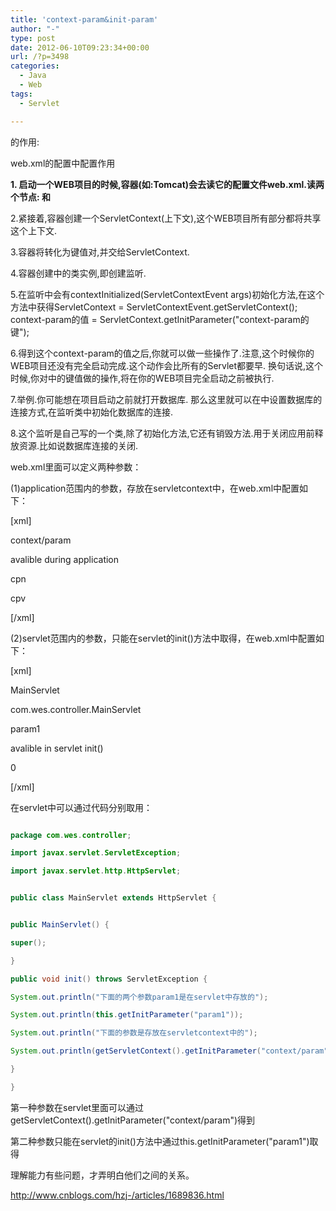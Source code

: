 ```yaml
---
title: 'context-param&init-param'
author: "-"
type: post
date: 2012-06-10T09:23:34+00:00
url: /?p=3498
categories:
  - Java
  - Web
tags:
  - Servlet

---
```

<context-param>的作用:
  
web.xml的配置中<context-param>配置作用
  
**1. 启动一个WEB项目的时候,容器(如:Tomcat)会去读它的配置文件web.xml.读两个节点: <listener></listener> 和 <context-param></context-param>**

  2.紧接着,容器创建一个ServletContext(上下文),这个WEB项目所有部分都将共享这个上下文.


  3.容器将<context-param></context-param>转化为键值对,并交给ServletContext.


  4.容器创建<listener></listener>中的类实例,即创建监听.


  5.在监听中会有contextInitialized(ServletContextEvent args)初始化方法,在这个方法中获得ServletContext = ServletContextEvent.getServletContext();
 context-param的值 = ServletContext.getInitParameter("context-param的键");


  6.得到这个context-param的值之后,你就可以做一些操作了.注意,这个时候你的WEB项目还没有完全启动完成.这个动作会比所有的Servlet都要早.
 换句话说,这个时候,你对<context-param>中的键值做的操作,将在你的WEB项目完全启动之前被执行.


  7.举例.你可能想在项目启动之前就打开数据库.
 那么这里就可以在<context-param>中设置数据库的连接方式,在监听类中初始化数据库的连接.


  8.这个监听是自己写的一个类,除了初始化方法,它还有销毁方法.用于关闭应用前释放资源.比如说数据库连接的关闭.

web.xml里面可以定义两种参数：

(1)application范围内的参数，存放在servletcontext中，在web.xml中配置如下：

[xml]

<context-param>
  
<param-name>context/param</param-name>
  
<param-value>avalible during application</param-value>
  
</context-param>
  
<context-param>
  
<param-name>cpn</param-name>
  
<param-value>cpv</param-value>
  
</context-param>

[/xml]

(2)servlet范围内的参数，只能在servlet的init()方法中取得，在web.xml中配置如下：

[xml]

<servlet>

<servlet-name>MainServlet</servlet-name>

<servlet-class>com.wes.controller.MainServlet</servlet-class>

<init-param>

<param-name>param1</param-name>

<param-value>avalible in servlet init()</param-value>

</init-param>

<load-on-startup>0</load-on-startup>

</servlet>

[/xml]

在servlet中可以通过代码分别取用：

```java

package com.wes.controller;

import javax.servlet.ServletException;

import javax.servlet.http.HttpServlet;


public class MainServlet extends HttpServlet {


public MainServlet() {

super();

}

public void init() throws ServletException {

System.out.println("下面的两个参数param1是在servlet中存放的");

System.out.println(this.getInitParameter("param1"));

System.out.println("下面的参数是存放在servletcontext中的");

System.out.println(getServletContext().getInitParameter("context/param"));

}

}

```

第一种参数在servlet里面可以通过getServletContext().getInitParameter("context/param")得到

第二种参数只能在servlet的init()方法中通过this.getInitParameter("param1")取得

理解能力有些问题，才弄明白他们之间的关系。

http://www.cnblogs.com/hzj-/articles/1689836.html